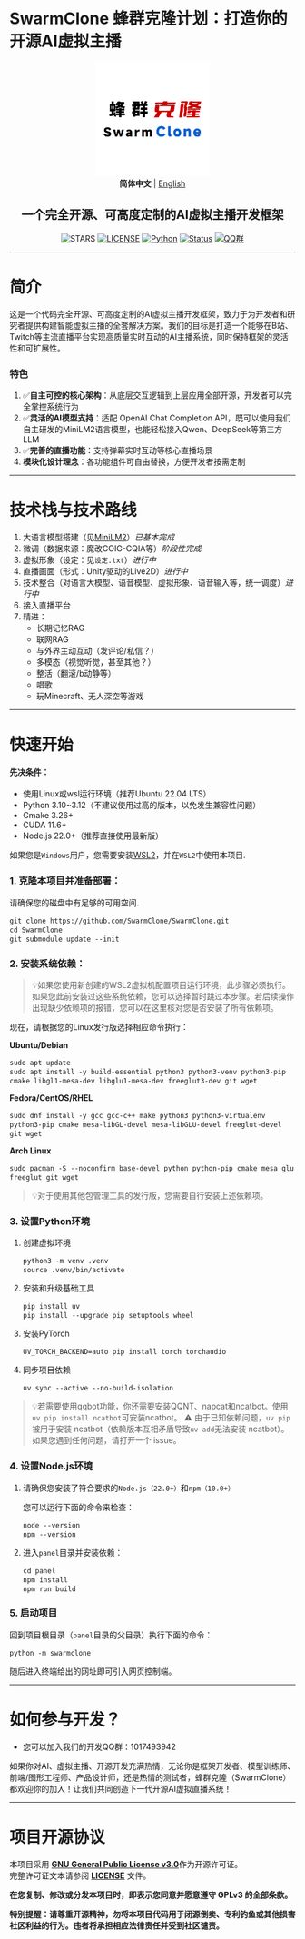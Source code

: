 # SwarmClone 蜂群克隆计划：打造你的开源AI虚拟主播
<div align="center">
<img src="docs/assets/logo.png" width="200" height="200" />
<br>
<strong>简体中文</strong> | <a href="./docs/README_en.md">English</a>
<br>
<h2>一个完全开源、可高度定制的AI虚拟主播开发框架</h2>
<!-下面这行空行千万别删->

![STARS](https://img.shields.io/github/stars/SwarmClone/SwarmClone?color=yellow&label=Github%20Stars)
[![LICENSE](https://img.shields.io/badge/LICENSE-GPLV3-red)](https://github.com/SwarmClone/SwarmClone/blob/main/LICENSE)
[![Python](https://img.shields.io/badge/Python-3.10~3.12-blue.svg)](https://www.python.org)
[![Status](https://img.shields.io/badge/Status-Active-brightgreen.svg)]()
[![QQ群](https://custom-icon-badges.demolab.com/badge/QQ群-1048307485-00BFFF?style=flat&logo=tencent-qq)](https://qm.qq.com/q/8IUfgmDqda)
</div>

---

# 简介

这是一个代码完全开源、可高度定制的AI虚拟主播开发框架，致力于为开发者和研究者提供构建智能虚拟主播的全套解决方案。我们的目标是打造一个能够在B站、Twitch等主流直播平台实现高质量实时互动的AI主播系统，同时保持框架的灵活性和可扩展性。

### 特色
1. ✅**自主可控的核心架构**：从底层交互逻辑到上层应用全部开源，开发者可以完全掌控系统行为
2. ✅**灵活的AI模型支持**：适配 OpenAI Chat Completion API，既可以使用我们自主研发的MiniLM2语言模型，也能轻松接入Qwen、DeepSeek等第三方LLM
3. ✅**完善的直播功能**：支持弹幕实时互动等核心直播场景
4. **模块化设计理念**：各功能组件可自由替换，方便开发者按需定制

---

# 技术栈与技术路线
1) 大语言模型搭建（见[MiniLM2](https://github.com/swarmclone/MiniLM2)）*已基本完成*
2) 微调（数据来源：魔改COIG-CQIA等）*阶段性完成*
3) 虚拟形象（设定：见`设定.txt`）*进行中*
4) 直播画面（形式：Unity驱动的Live2D）*进行中*
5) 技术整合（对语言大模型、语音模型、虚拟形象、语音输入等，统一调度）*进行中*
6) 接入直播平台
7) 精进：
    - 长期记忆RAG
    - 联网RAG
    - 与外界主动互动（发评论/私信？）
    - 多模态（视觉听觉，甚至其他？）
    - 整活（翻滚/b动静等）
    - 唱歌
    - 玩Minecraft、无人深空等游戏

---

# 快速开始
#### 先决条件：
- 使用Linux或wsl运行环境（推荐Ubuntu 22.04 LTS）
- Python 3.10~3.12（不建议使用过高的版本，以免发生兼容性问题）
- Cmake 3.26+
- CUDA 11.6+
- Node.js 22.0+（推荐直接使用最新版）

如果您是`Windows`用户，您需要安装[WSL2](https://learn.microsoft.com/zh-cn/windows/wsl/install)，并在`WSL2`中使用本项目.

### 1. 克隆本项目并准备部署：

   请确保您的磁盘中有足够的可用空间.


   ```console
   git clone https://github.com/SwarmClone/SwarmClone.git
   cd SwarmClone
   git submodule update --init
   ```

### 2. 安装系统依赖：

   >💡如果您使用新创建的WSL2虚拟机配置项目运行环境，此步骤必须执行。
   如果您此前安装过这些系统依赖，您可以选择暂时跳过本步骤。若后续操作出现缺少依赖项的报错，您可以在这里核对您是否安装了所有依赖项。

   现在，请根据您的Linux发行版选择相应命令执行：

   **Ubuntu/Debian**

   ```console
   sudo apt update
   sudo apt install -y build-essential python3 python3-venv python3-pip cmake libgl1-mesa-dev libglu1-mesa-dev freeglut3-dev git wget
   ```

   **Fedora/CentOS/RHEL**
   ```console
   sudo dnf install -y gcc gcc-c++ make python3 python3-virtualenv python3-pip cmake mesa-libGL-devel mesa-libGLU-devel freeglut-devel git wget
   ```

   **Arch Linux**
   ```console
   sudo pacman -S --noconfirm base-devel python python-pip cmake mesa glu freeglut git wget
   ```
   >💡对于使用其他包管理工具的发行版，您需要自行安装上述依赖项。

### 3. 设置Python环境

   1. 创建虚拟环境
      ```console
      python3 -m venv .venv
      source .venv/bin/activate
      ```
   2. 安装和升级基础工具
      ```console
      pip install uv
      pip install --upgrade pip setuptools wheel
      ```
   3. 安装PyTorch
      ```console
      UV_TORCH_BACKEND=auto pip install torch torchaudio
      ```
   4. 同步项目依赖
      ```console
      uv sync --active --no-build-isolation
      ```
   >💡若需要使用qqbot功能，你还需要安装QQNT、napcat和ncatbot。使用`uv pip install ncatbot`可安装ncatbot。
   >⚠️ 由于已知依赖问题，`uv pip` 被用于安装 ncatbot（依赖版本互相矛盾导致`uv add`无法安装 ncatbot）。如果您遇到任何问题，请打开一个 issue。

### 4. 设置Node.js环境

1. 请确保您安装了符合要求的`Node.js（22.0+）`和`npm（10.0+）`

   您可以运行下面的命令来检查：
   ```console
   node --version
   npm --version
   ```

2. 进入`panel`目录并安装依赖：

   ```console
   cd panel
   npm install
   npm run build
   ```

### 5. 启动项目
回到项目根目录（`panel`目录的父目录）执行下面的命令：
```console
python -m swarmclone
```
随后进入终端给出的网址即可引入网页控制端。

---

# 如何参与开发？
- 您可以加入我们的开发QQ群：1017493942

如果你对AI、虚拟主播、开源开发充满热情，无论你是框架开发者、模型训练师、前端/图形工程师、产品设计师，还是热情的测试者，蜂群克隆（SwarmClone）都欢迎你的加入！让我们共同创造下一代开源AI虚拟直播系统！

---

# 项目开源协议

本项目采用 [**GNU General Public License v3.0**](https://www.gnu.org/licenses/gpl-3.0.en.html)作为开源许可证。  
完整许可证文本请参阅 [**LICENSE**](/LICENSE) 文件。

**在您复制、修改或分发本项目时，即表示您同意并愿意遵守 GPLv3 的全部条款。**

**特别提醒：请尊重开源精神，勿将本项目代码用于闭源倒卖、专利钓鱼或其他损害社区利益的行为。违者将承担相应法律责任并受到社区谴责。**